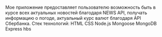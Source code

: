  
Мое приложение предоставляет пользователю возможность  быть в курсе всех актуальных новостей благодаря NEWS API, 
получать информацию о погоде, актуальный курс валют благодаря API Сбербанка.
Стек технологий:
HTML
CSS
Node.js
Mongoose
MongoDB
Express
hbs
